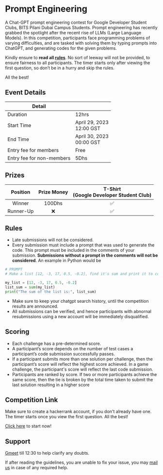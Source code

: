 # Prompt Engineering

A Chat-GPT prompt engineering contest for Google Developer Student Clubs, BITS Pilani Dubai Campus Students. Prompt engineering has recently grabbed the spotlight after the recent rise of LLMs (Large Language Models). In this competition, participants face programming problems of varying difficulties, and are tasked with solving them by typing prompts into ChatGPT, and generating codes for the given problems.

Kindly ensure to **read all [rules](#rules)**. No sort of leeway will not be provided, to ensure fairness to all participants. The timer starts only after viewing the first question, so don’t be in a hurry and skip the rules.

All the best!

## Event Details

| Detail                    |                               |
| ------------------------- | ----------------------------- |
| Duration                  | 12hrs                         |
| Start Time                | April 29, 2023<br />12:00 GST |
| End Time                  | April 30, 2023<br />00:00 GST |
| Entry fee for members     | Free                          |
| Entry fee for non-members | 5Dhs                          |

## Prizes

| Position  | Prize Money | T-Shirt<br>(Google Developer Student Club) |
| :-------: | :---------: | :----------------------------------------: |
|  Winner   |   100Dhs    |                     ✅                     |
| Runner-Up |      ❌     |                     ✅                     |

## Rules

- Late submissions will not be considered.
- Every submission must include a prompt that was used to generate the code. This prompt must be included in the comments of your submission. **Submissions without a prompt in the comments will not be considered**. An example in Python would be

```python
# PROMPT 
# Make a list [12, -3, 17, 0.5, -0.2], find it's sum and print it to console. 

my_list = [12, -3, 17, 0.5, -0.2]
list_sum = sum(my_list)
print("The sum of the list is:", list_sum)
```

- Make sure to keep your chatgpt search history, until the competition results are announced.
- All submissions can be verified, and hence participants with abnornal resubmissions using a new account will be immediately disqualified.

## Scoring

- Each challenge has a pre-determined score.
- A participant’s score depends on the number of test cases a participant’s code submission successfully passes.
- If a participant submits more than one solution per challenge, then the participant’s score will reflect the highest score achieved. In a game challenge, the participant's score will reflect the last code submission.
- Participants are ranked by score. If two or more participants achieve the same score, then the tie is broken by the total time taken to submit the last solution resulting in a higher score

## Competition Link

Make sure to create a hackerrank account, if you don't already have one. The timer starts once you view the first question. All the best!

[Click here](https://www.hackerrank.com/gdsc-prompt-engineering) to start now!

## Support

[Gmeet](https://meet.google.com/ihe-yytk-dkv) till 12:30 to help clarify any doubts.

If after reading the guidelines, you are unable to fix your issue, you may [mail us](mailto:gdsc@dubai.bits-pilani.ac.in?cc=f20210192@dubai.bits-pilani.ac.in&subject=Prompt%20Engineering%20Support) in case of any required help.
